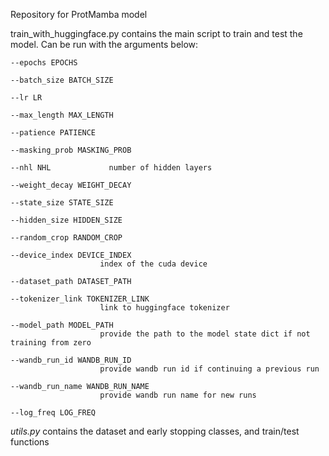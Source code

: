 Repository for ProtMamba model

train_with_huggingface.py contains the main script to train and test the model. Can be run with the arguments below:

    --epochs EPOCHS
  
    --batch_size BATCH_SIZE
  
    --lr LR
  
    --max_length MAX_LENGTH
  
    --patience PATIENCE
  
    --masking_prob MASKING_PROB
  
    --nhl NHL             number of hidden layers
  
    --weight_decay WEIGHT_DECAY
  
    --state_size STATE_SIZE
  
    --hidden_size HIDDEN_SIZE
  
    --random_crop RANDOM_CROP
  
    --device_index DEVICE_INDEX
                        index of the cuda device
                        
    --dataset_path DATASET_PATH
  
    --tokenizer_link TOKENIZER_LINK
                        link to huggingface tokenizer
                        
    --model_path MODEL_PATH
                        provide the path to the model state dict if not training from zero
                        
    --wandb_run_id WANDB_RUN_ID
                        provide wandb run id if continuing a previous run
                        
    --wandb_run_name WANDB_RUN_NAME
                        provide wandb run name for new runs
                        
    --log_freq LOG_FREQ

_utils.py_ contains the dataset and early stopping classes, and train/test functions

